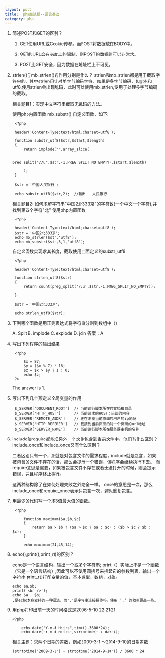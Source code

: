 ```yaml
---
layout: post
title:  php面试题--语言基础
category: php
---
```



1. 简述POST和GET的区别？

	1. GET使用URL或Cookie传参。而POST将数据放在BODY中。

	2. GET的URL会有长度上的限制，则POST的数据则可以非常大。

	3. POST比GET安全，因为数据在地址栏上不可见。


2. strlen()与mb_strlen()的作用分别是什么？
	strlen和mb_strlen都是用于截取字符串的，其中strlen只针对单字节编码字符，如果是多字节编码，如gbk和utf8,使用strlen会出现乱码，此时可以使用mb_strlen,专用于处理多字节编码的截取。

	相关题目1：实现中文字符串截取无乱码的方法。

	使用php内置函数 mb_substr()
	自定义函数，如下:

		<?php
		
		header('Content-Type:text/html;charset=utf8');

		function substr_utf8($str,$start,$length)
		{
			return implode("",array_slice(

				preg_split("//u",$str,-1,PREG_SPLIT_NO_EMPTY),$start,$length)

			);
		}

		$str = '中国人民银行';

		echo substr_utf8($str,2);  //输出   人民银行

	相关题目2: 如何求解字符串"中国2北333京"的字符数(一个中文一个字符),并找到第四个字符"北"
	使用php内置函数

		<?php
	
		header('Content-Type:text/html;charset=utf8');
		$str = '中国2北333京';
		echo mb_strlen($str,'utf8');
		echo mb_substr($str,3,1,'utf8');

	自定义函数实现求其长度，截取使用上面定义的substr_utf8

		<?php

		header('Content-Type:text/html;charset=utf8');
		
		function strlen_utf8($str)
		{
			return count(preg_split('//u',$str,-1,PREG_SPLIT_NO_EMPTY));
		
		}

		$str = '中国2北333京';

		echo strlen_utf8($str);


	
3. 下列哪个函数是用正则表达式将字符串分割到数组中（）
	
	A. Split
	B. implode
	C. explode
	D. join
	答案：A


4. 写出下列程序的输出结果

		<?php

			$x = 87;
			$y = ($x % 7) * 16;
			$z = $x > $y ? 1 : 0;
			echo $z;
		?>

	The answer is 1.

5. 写出下列几个预定义全局变量的作用

		$_SERVER['DOCUMENT_ROOT']  // 当前运行脚本所在的文档根目录
		$_SERVER['HTTP_HOST']      // 当前请求的HOST：头部的内容
		$_SERVER['REMOTE_ADDR']    // 正在浏览当前页面的用户的ip地址
		$_SERVER['HTTP_REFERER']   // 链接到当前页面的前一个页面的url地址
		$_SERVER['SERVER_NAME']    // 当前运行脚本所在服务器主机的名称


6. include和require都能把另外一个文件包含到当前文件中，他们有什么区别？include_once和include_once又有什么区别？

	二者区别只有一个，那就是对包含文件的需求程度，include就是包含，如果被包含的文件不存在的话，那么会提示一个错误，但程序会继续执行下去。
	而require意思是需要，如果被包含文件不存在或者无法打开的时候，则会提示错误，并且程序终止执行。

	这两种结构除了在如何处理失败之外完全一样。
	once的意思是一次，那么include_once和require_once表示只包含一次，避免重复包含。



7. 用最少的代码写一个求3值最大值的函数。

		<?php 

			function maximum($a,$b,$c)
			{
				return $a > $b ? ($a > $c ? $a : $c) : ($b > $c ? $b : $c);
			}

			echo maximum(24,45,14);


8.  echo(),print(),print_r()的区别？


	echo是一个语言结构，输出一个或多个字符串;
	print（）实际上不是一个函数（它是一个语言结构）,因此可以不使用圆括号来括起它的参数列表，输出一个字符串
	print_r()打印变量的值，基本类型，数组，对象。

		echo $a,$b;
		print('<br />');
		echo $a . $b;
		,是echo本身支持的一种语法，而'.'是字符串连接操作符。使用 ’,‘ 的效率更高一些。


9.	用php打印出前一天的时间格式是2006-5-10 22:21:21

		<?php 

			echo date("Y-m-d H:i:s",time()-3600*24);
			echo date("Y-m-d H:i:s",strtotime("-1 day"));
			
	相关主题：求两个日期的差数，例如2009-3-1 ～2014-9-10的日期差数

		(strtotime('2009-3-1') - strtotime('2014-9-10')) / 3600 * 24








